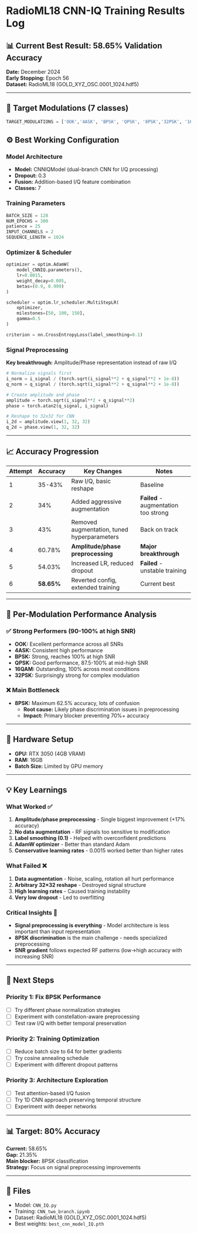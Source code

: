 # RadioML18 CNN-IQ Training Results Log

## 📊 Current Best Result: **58.65% Validation Accuracy**

**Date:** December 2024  
**Early Stopping:** Epoch 56  
**Dataset:** RadioML18 (GOLD_XYZ_OSC.0001_1024.hdf5)

---

## 🎯 **Target Modulations (7 classes)**
```python
TARGET_MODULATIONS = ['OOK','4ASK', 'BPSK', 'QPSK', '8PSK','32PSK', '16QAM']
```

## ⚙️ **Best Working Configuration**

### Model Architecture
- **Model:** CNNIQModel (dual-branch CNN for I/Q processing)
- **Dropout:** 0.3
- **Fusion:** Addition-based I/Q feature combination
- **Classes:** 7

### Training Parameters
```python
BATCH_SIZE = 128
NUM_EPOCHS = 300
patience = 25
INPUT_CHANNELS = 2
SEQUENCE_LENGTH = 1024
```

### Optimizer & Scheduler
```python
optimizer = optim.AdamW(
    model_CNNIQ.parameters(), 
    lr=0.0015,
    weight_decay=0.005,
    betas=(0.9, 0.999)
)

scheduler = optim.lr_scheduler.MultiStepLR(
    optimizer, 
    milestones=[50, 100, 150], 
    gamma=0.5
)

criterion = nn.CrossEntropyLoss(label_smoothing=0.1)
```

### Signal Preprocessing
**Key breakthrough:** Amplitude/Phase representation instead of raw I/Q
```python
# Normalize signals first
i_norm = i_signal / (torch.sqrt(i_signal**2 + q_signal**2 + 1e-8))
q_norm = q_signal / (torch.sqrt(i_signal**2 + q_signal**2 + 1e-8))

# Create amplitude and phase
amplitude = torch.sqrt(i_signal**2 + q_signal**2)
phase = torch.atan2(q_signal, i_signal)

# Reshape to 32x32 for CNN
i_2d = amplitude.view(1, 32, 32)
q_2d = phase.view(1, 32, 32)
```

---

## 📈 **Accuracy Progression**

| Attempt | Accuracy | Key Changes | Notes |
|---------|----------|-------------|-------|
| 1 | 35-43% | Raw I/Q, basic reshape | Baseline |
| 2 | 34% | Added aggressive augmentation | **Failed** - augmentation too strong |
| 3 | 43% | Removed augmentation, tuned hyperparameters | Back on track |
| 4 | 60.78% | **Amplitude/phase preprocessing** | **Major breakthrough** |
| 5 | 54.03% | Increased LR, reduced dropout | **Failed** - unstable training |
| 6 | **58.65%** | Reverted config, extended training | Current best |

---

## 🎯 **Per-Modulation Performance Analysis**

### ✅ **Strong Performers (90-100% at high SNR)**
- **OOK:** Excellent performance across all SNRs
- **4ASK:** Consistent high performance  
- **BPSK:** Strong, reaches 100% at high SNR
- **QPSK:** Good performance, 87.5-100% at mid-high SNR
- **16QAM:** Outstanding, 100% across most conditions
- **32PSK:** Surprisingly strong for complex modulation

### ❌ **Main Bottleneck**
- **8PSK:** Maximum 62.5% accuracy, lots of confusion
  - **Root cause:** Likely phase discrimination issues in preprocessing
  - **Impact:** Primary blocker preventing 70%+ accuracy

---

## 🔧 **Hardware Setup**
- **GPU:** RTX 3050 (4GB VRAM)
- **RAM:** 16GB
- **Batch Size:** Limited by GPU memory

---

## 💡 **Key Learnings**

### What Worked ✅
1. **Amplitude/phase preprocessing** - Single biggest improvement (+17% accuracy)
2. **No data augmentation** - RF signals too sensitive to modification
3. **Label smoothing (0.1)** - Helped with overconfident predictions
4. **AdamW optimizer** - Better than standard Adam
5. **Conservative learning rates** - 0.0015 worked better than higher rates

### What Failed ❌
1. **Data augmentation** - Noise, scaling, rotation all hurt performance
2. **Arbitrary 32×32 reshape** - Destroyed signal structure
3. **High learning rates** - Caused training instability
4. **Very low dropout** - Led to overfitting

### Critical Insights 🧠
- **Signal preprocessing is everything** - Model architecture is less important than input representation
- **8PSK discrimination** is the main challenge - needs specialized preprocessing
- **SNR gradient** follows expected RF patterns (low→high accuracy with increasing SNR)

---

## 🚀 **Next Steps**

### Priority 1: Fix 8PSK Performance
- [ ] Try different phase normalization strategies
- [ ] Experiment with constellation-aware preprocessing
- [ ] Test raw I/Q with better temporal preservation

### Priority 2: Training Optimization
- [ ] Reduce batch size to 64 for better gradients
- [ ] Try cosine annealing schedule
- [ ] Experiment with different dropout patterns

### Priority 3: Architecture Exploration
- [ ] Test attention-based I/Q fusion
- [ ] Try 1D CNN approach preserving temporal structure
- [ ] Experiment with deeper networks

---

## 📊 **Target: 80% Accuracy**
**Current:** 58.65%  
**Gap:** 21.35%  
**Main blocker:** 8PSK classification  
**Strategy:** Focus on signal preprocessing improvements

---

## 🔗 **Files**
- Model: `CNN_IQ.py`
- Training: `CNN_two_branch.ipynb` 
- Dataset: RadioML18 (GOLD_XYZ_OSC.0001_1024.hdf5)
- Best weights: `best_cnn_model_IQ.pth`
